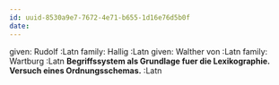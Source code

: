 ```yaml
---
id: uuid-8530a9e7-7672-4e71-b655-1d16e76d5b0f
date: 
---
```


given: Rudolf :Latn
family: Hallig :Latn
given: Walther von :Latn
family: Wartburg :Latn
**Begriffssystem als Grundlage fuer die Lexikographie. Versuch eines Ordnungsschemas.** :Latn